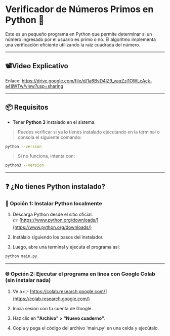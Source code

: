 # Verificador de Números Primos en Python 🧮

Este es un pequeño programa en Python que permite determinar si un número ingresado por el usuario es primo o no. El algoritmo implementa una verificación eficiente utilizando la raíz cuadrada del número.

---
## 📽️Video Explicativo
Enlace: https://drive.google.com/file/d/1a6BvD4lZ9_vaqZzi1OWLcAck-a4IjWTw/view?usp=sharing

---

## 📦 Requisitos

- Tener **Python 3** instalado en el sistema.

> Puedes verificar si ya lo tienes instalado ejecutando en la terminal o consola el siguiente comando:

```bash
python --version
```

> Si no funciona, intenta con:

```bash
python3 --version
```

---

## ❓ ¿No tienes Python instalado?

### 🔧 Opción 1: Instalar Python localmente

1. Descarga Python desde el sitio oficial:  
   👉 [https://www.python.org/downloads/](https://www.python.org/downloads/)

2. Instálalo siguiendo los pasos del instalador.

3. Luego, abre una terminal y ejecuta el programa así:

```bash
python main.py
```

---

### 🌐 Opción 2: Ejecutar el programa en línea con Google Colab (sin instalar nada)

1. Ve a 👉 [https://colab.research.google.com/](https://colab.research.google.com/)

2. Inicia sesión con tu cuenta de Google.

3. Haz clic en **"Archivo" > "Nuevo cuaderno"**.

4. Copia y pega el código del archivo 'main.py' en una celda y ejecútalo.
